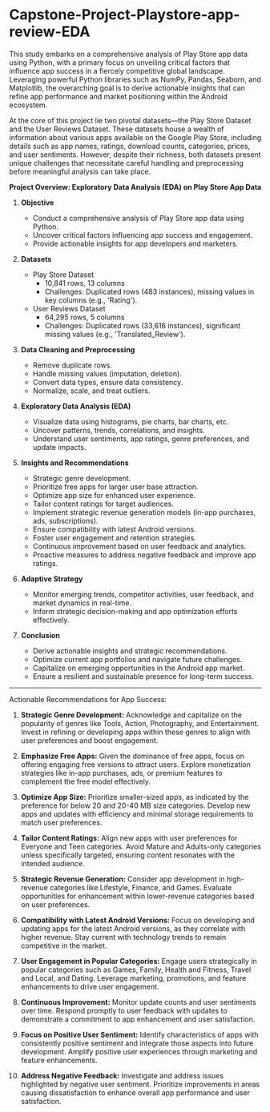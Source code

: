 # Capstone-Project-Playstore-app-review-EDA

This study embarks on a comprehensive analysis of Play Store app data using Python, with a primary focus on unveiling critical factors that influence app success in a fiercely competitive global landscape. Leveraging powerful Python libraries such as NumPy, Pandas, Seaborn, and Matplotlib, the overarching goal is to derive actionable insights that can refine app performance and market positioning within the Android ecosystem.

At the core of this project lie two pivotal datasets—the Play Store Dataset and the User Reviews Dataset. These datasets house a wealth of information about various apps available on the Google Play Store, including details such as app names, ratings, download counts, categories, prices, and user sentiments. However, despite their richness, both datasets present unique challenges that necessitate careful handling and preprocessing before meaningful analysis can take place.


**Project Overview: Exploratory Data Analysis (EDA) on Play Store App Data**

1. **Objective**
   - Conduct a comprehensive analysis of Play Store app data using Python.
   - Uncover critical factors influencing app success and engagement.
   - Provide actionable insights for app developers and marketers.

2. **Datasets**
   - Play Store Dataset
     - 10,841 rows, 13 columns
     - Challenges: Duplicated rows (483 instances), missing values in key columns (e.g., 'Rating').
   - User Reviews Dataset
     - 64,295 rows, 5 columns
     - Challenges: Duplicated rows (33,616 instances), significant missing values (e.g., 'Translated_Review').

3. **Data Cleaning and Preprocessing**
   - Remove duplicate rows.
   - Handle missing values (imputation, deletion).
   - Convert data types, ensure data consistency.
   - Normalize, scale, and treat outliers.

4. **Exploratory Data Analysis (EDA)**
   - Visualize data using histograms, pie charts, bar charts, etc.
   - Uncover patterns, trends, correlations, and insights.
   - Understand user sentiments, app ratings, genre preferences, and update impacts.

5. **Insights and Recommendations**
   - Strategic genre development.
   - Prioritize free apps for larger user base attraction.
   - Optimize app size for enhanced user experience.
   - Tailor content ratings for target audiences.
   - Implement strategic revenue generation models (in-app purchases, ads, subscriptions).
   - Ensure compatibility with latest Android versions.
   - Foster user engagement and retention strategies.
   - Continuous improvement based on user feedback and analytics.
   - Proactive measures to address negative feedback and improve app ratings.

6. **Adaptive Strategy**
   - Monitor emerging trends, competitor activities, user feedback, and market dynamics in real-time.
   - Inform strategic decision-making and app optimization efforts effectively.

7. **Conclusion**
   - Derive actionable insights and strategic recommendations.
   - Optimize current app portfolios and navigate future challenges.
   - Capitalize on emerging opportunities in the Android app market.
   - Ensure a resilient and sustainable presence for long-term success.

---

Actionable Recommendations for App Success:

1. **Strategic Genre Development:** Acknowledge and capitalize on the popularity of genres like Tools, Action, Photography, and Entertainment. Invest in refining or developing apps within these genres to align with user preferences and boost engagement.

2. **Emphasize Free Apps:** Given the dominance of free apps, focus on offering engaging free versions to attract users. Explore monetization strategies like in-app purchases, ads, or premium features to complement the free model effectively.

3. **Optimize App Size:** Prioritize smaller-sized apps, as indicated by the preference for below 20 and 20-40 MB size categories. Develop new apps and updates with efficiency and minimal storage requirements to match user preferences.

4. **Tailor Content Ratings:** Align new apps with user preferences for Everyone and Teen categories. Avoid Mature and Adults-only categories unless specifically targeted, ensuring content resonates with the intended audience.

5. **Strategic Revenue Generation:** Consider app development in high-revenue categories like Lifestyle, Finance, and Games. Evaluate opportunities for enhancement within lower-revenue categories based on user preferences.

6. **Compatibility with Latest Android Versions:** Focus on developing and updating apps for the latest Android versions, as they correlate with higher revenue. Stay current with technology trends to remain competitive in the market.

7. **User Engagement in Popular Categories:** Engage users strategically in popular categories such as Games, Family, Health and Fitness, Travel and Local, and Dating. Leverage marketing, promotions, and feature enhancements to drive user engagement.

8. **Continuous Improvement:** Monitor update counts and user sentiments over time. Respond promptly to user feedback with updates to demonstrate a commitment to app enhancement and user satisfaction.

9. **Focus on Positive User Sentiment:** Identify characteristics of apps with consistently positive sentiment and integrate those aspects into future development. Amplify positive user experiences through marketing and feature enhancements.

10. **Address Negative Feedback:** Investigate and address issues highlighted by negative user sentiment. Prioritize improvements in areas causing dissatisfaction to enhance overall app performance and user satisfaction.
